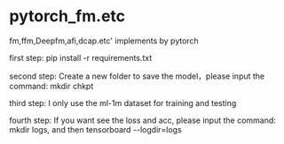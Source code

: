 # pytorch_fm.etc
fm,ffm,Deepfm,afi,dcap.etc' implements by pytorch

first step: pip install -r requirements.txt

second step: Create a new folder to save the model，please input the command: mkdir chkpt

third step: I only use the ml-1m dataset for training and testing

fourth step: If you want see the loss and acc, please input the command: mkdir logs, and then tensorboard --logdir=logs
